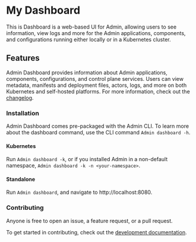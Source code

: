 # My Dashboard

This is Dashboard is a web-based UI for Admin, allowing users to see information, view logs and more for the Admin applications, components, and configurations running either locally or in a Kubernetes cluster.

## Features

Admin Dashboard provides information about Admin applications, components, configurations, and control plane services. Users can view metadata, manifests and deployment files, actors, logs, and more on both Kubernetes and self-hosted platforms. For more information, check out the [changelog](docs/development/changelog.md).


### Installation

Admin Dashboard comes pre-packaged with the Admin CLI. To learn more about the dashboard command, use the CLI command `Admin dashboard -h`.

#### Kubernetes
Run `Admin dashboard -k`, or if you installed Admin in a non-default namespace, `Admin dashboard -k -n <your-namespace>`.

#### Standalone
Run `Admin dashboard`, and navigate to http://localhost:8080.

### Contributing
Anyone is free to open an issue, a feature request, or a pull request.

To get started in contributing, check out the [development documentation](docs/development/development_guide.md).
